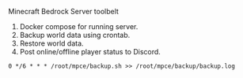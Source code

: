 Minecraft Bedrock Server toolbelt

1. Docker compose for running server.
2. Backup world data using crontab.
3. Restore world data.
4. Post online/offline player status to Discord.

```
0 */6 * * * /root/mpce/backup.sh >> /root/mpce/backup/backup.log
```